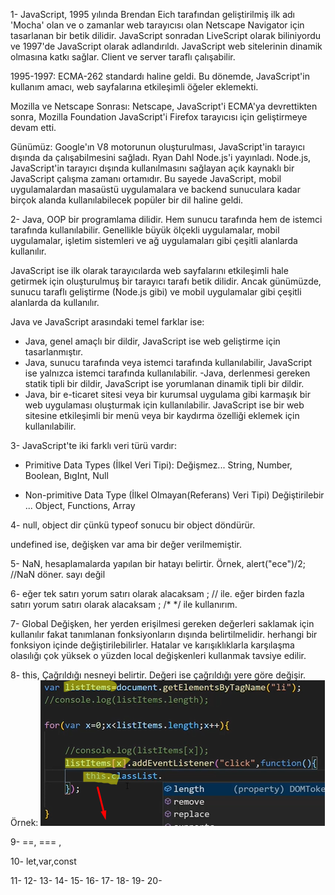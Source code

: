 1- JavaScript, 1995 yılında Brendan Eich tarafından geliştirilmiş ilk adı 'Mocha' olan ve o zamanlar web tarayıcısı olan Netscape Navigator için tasarlanan bir betik dilidir. JavaScript sonradan LiveScript olarak biliniyordu ve 1997'de JavaScript olarak adlandırıldı. JavaScript web sitelerinin dinamik olmasına katkı sağlar. Client ve server taraflı çalışabilir.

1995-1997: ECMA-262 standardı haline geldi. Bu dönemde, JavaScript'in kullanım amacı, web sayfalarına etkileşimli öğeler eklemekti.

Mozilla ve Netscape Sonrası: Netscape, JavaScript'i ECMA'ya devrettikten sonra, Mozilla Foundation JavaScript'i Firefox tarayıcısı için geliştirmeye devam etti. 

Günümüz: Google'ın V8 motorunun oluşturulması, JavaScript'in tarayıcı dışında da çalışabilmesini sağladı. Ryan Dahl Node.js'i yayınladı. Node.js, JavaScript'in tarayıcı dışında kullanılmasını sağlayan açık kaynaklı bir JavaScript çalışma zamanı ortamıdır. Bu sayede JavaScript, mobil uygulamalardan masaüstü uygulamalara ve backend sunuculara kadar birçok alanda kullanılabilecek popüler bir dil haline geldi.

2- Java, OOP bir programlama dilidir. Hem sunucu tarafında hem de istemci tarafında kullanılabilir. Genellikle büyük ölçekli uygulamalar, mobil uygulamalar, işletim sistemleri ve ağ uygulamaları gibi çeşitli alanlarda kullanılır.

JavaScript ise ilk olarak tarayıcılarda web sayfalarını etkileşimli hale getirmek için oluşturulmuş bir tarayıcı tarafı betik dilidir. Ancak günümüzde, sunucu taraflı geliştirme (Node.js gibi) ve mobil uygulamalar gibi çeşitli alanlarda da kullanılır.

Java ve JavaScript arasındaki temel farklar ise:

- Java, genel amaçlı bir dildir, JavaScript ise web geliştirme için tasarlanmıştır.
- Java, sunucu tarafında veya istemci tarafında kullanılabilir, JavaScript ise yalnızca istemci tarafında kullanılabilir.
-Java, derlenmesi gereken statik tipli bir dildir, JavaScript ise yorumlanan dinamik tipli bir dildir.
- Java, bir e-ticaret sitesi veya bir kurumsal uygulama gibi karmaşık bir web uygulaması oluşturmak için kullanılabilir. JavaScript ise bir web sitesine etkileşimli bir menü veya bir kaydırma özelliği eklemek için kullanılabilir.

3- JavaScript'te iki farklı veri türü vardır:

- Primitive Data Types (İlkel Veri Tipi):
  Değişmez... 
  String, Number, Boolean, BıgInt, Null

- Non-primitive Data Type (İlkel Olmayan(Referans) Veri Tipi)
  Değiştirilebir ...
  Object, Functions, Array

4- null, object dir çünkü typeof sonucu bir object döndürür. 

undefined ise, değişken var ama bir değer verilmemiştir.

5- NaN, hesaplamalarda yapılan bir hatayı belirtir.
Örnek, alert("ece")/2; //NaN döner. sayı değil

6- eğer tek satırı yorum satırı olarak alacaksam ; // ile.
eğer birden fazla satırı yorum satırı olarak alacaksam ; /* */  ile kullanırım.

7- Global Değişken, 
   her yerden erişilmesi gereken değerleri saklamak için kullanılır fakat tanımlanan fonksiyonların dışında belirtilmelidir. herhangi bir fonksiyon içinde değiştirilebilirler. Hatalar ve karışıklıklarla karşılaşma olasılığı çok yüksek o yüzden local değişkenleri kullanmak tavsiye edilir.

8- this,
Çağrıldığı nesneyi belirtir. Değeri ise çağrıldığı yere göre değişir. 
Örnek:  ![buradaki this ise listItems[x] i temsil eder](image.png)

9- ==, 
   === , 

10- let,var,const


11-
12-
13-
14-
15-
16-
17-
18-
19-
20-
